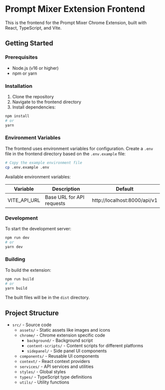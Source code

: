 # Prompt Mixer Extension Frontend

This is the frontend for the Prompt Mixer Chrome Extension, built with React, TypeScript, and Vite.

## Getting Started

### Prerequisites

- Node.js (v16 or higher)
- npm or yarn

### Installation

1. Clone the repository
2. Navigate to the frontend directory
3. Install dependencies:

```bash
npm install
# or
yarn
```

### Environment Variables

The frontend uses environment variables for configuration. Create a `.env` file in the frontend directory based on the `.env.example` file:

```bash
# Copy the example environment file
cp .env.example .env
```

Available environment variables:

| Variable | Description | Default |
|----------|-------------|---------|
| VITE_API_URL | Base URL for API requests | http://localhost:8000/api/v1 |

### Development

To start the development server:

```bash
npm run dev
# or
yarn dev
```

### Building

To build the extension:

```bash
npm run build
# or
yarn build
```

The built files will be in the `dist` directory.

## Project Structure

- `src/` - Source code
  - `assets/` - Static assets like images and icons
  - `chrome/` - Chrome extension specific code
    - `background/` - Background script
    - `content-scripts/` - Content scripts for different platforms
    - `sidepanel/` - Side panel UI components
  - `components/` - Reusable UI components
  - `context/` - React context providers
  - `services/` - API services and utilities
  - `styles/` - Global styles
  - `types/` - TypeScript type definitions
  - `utils/` - Utility functions
